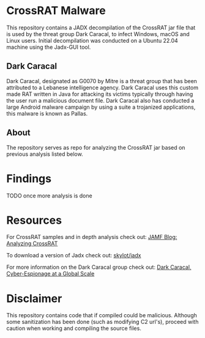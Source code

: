 # CrossRAT Malware
This repository contains a JADX decompilation of the CrossRAT jar file that is used by the threat group Dark Caracal, to infect Windows, macOS and Linux users. Initial decompilation was conducted on a Ubuntu 22.04 machine using the Jadx-GUI tool. 

## Dark Caracal 
Dark Caracal, designated as G0070 by Mitre is a threat group that has been attributed to a Lebanese intelligence agency. Dark Caracal uses this custom made RAT written in Java for attacking its victims typically through having the user run a malicious document file. Dark Caracal also has conducted a large Android malware campaign by using a suite a trojanized applications, this malware is known as Pallas. 

## About
The repository serves as repo for analyzing the CrossRAT jar based on previous analysis listed below. 

# Findings 
TODO once more analysis is done

# Resources 
For CrossRAT samples and in depth analysis check out: [JAMF Blog: Analyzing CrossRAT](https://www.jamf.com/blog/analyzing-crossrat/)

To download a version of Jadx check out: [skylot/jadx](https://github.com/skylot/jadx)

For more information on the Dark Caracal group check out: [Dark Caracal, Cyber-Espionage at a Global Scale](https://info.lookout.com/rs/051-ESQ-475/images/Lookout_Dark-Caracal_srr_20180118_us_v.1.0.pdf)

# Disclaimer
This repository contains code that if compiled could be malicious. Although some sanitization has been done (such as modifying C2 url's), proceed with caution when working and compiling the source files. 
